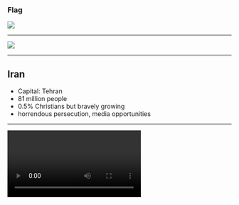 ### Flag

![](https://upload.wikimedia.org/wikipedia/commons/c/ca/Flag_of_Iran.svg)

---

![](https://upload.wikimedia.org/wikipedia/commons/a/a8/Iran_%28orthographic_projection%29.svg)

---

## Iran

-   Capital: Tehran
-   81 million people
-   0.5% Christians but bravely growing
-   horrendous persecution, media opportunities

---

![](https://f000.backblazeb2.com/file/ccw-prayer/iran.mp4)
